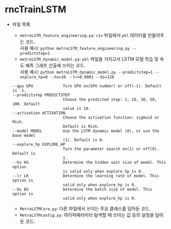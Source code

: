 # rncTrainLSTM

- 파일 목록
  - `metroLSTM_feature_engineering.py`: `csv` 파일에서 `pkl` 데이터를 만들어주는 코드.  
    사용 예시: `python metroLSTM_feature_engineering.py --predictstep=1`
  - `metroLSTM_dynamic_model.py`: `pkl` 파일을 가지고서 LSTM 모델 학습 및 속도 예측 그래프 산출에 쓰이는 코드.  
    사용 예시: `python metroLSTM_dynamic_model.py --predictstep=1 --explore_hp=0 --hs=10 --lr=0.0001 --bs=128`  
    
  ```
  --gpu GPU             Turn GPU on(GPU number) or off(-1). Default is -1.
  --predictstep PREDICTSTEP
                        Choose the predicted step: 1, 10, 30, 50, 100. Default
                        value is 10.
  --activation ACTIVATION
                        Choose the activation function: sigmoid or Mish.
                        Default is Mish.
  --model MODEL         Use the LSTM dynamic model (0), or use the base model
                        (1). Default is 0.
  --explore_hp EXPLORE_HP
                        Turn the parameter search on(1) or off(0). Default is
                        1.
  --hs HS               Determine the hidden unit size of model. This option
                        is valid only when explore_hp is 0.
  --lr LR               Determine the learning rate of model. This option is
                        valid only when explore_hp is 0.
  --bs BS               Determine the batch size of model. This option is
                        valid only when explore_hp is 0.
  ```
  
    
  - `MetroLSTMCore.py`: 다른 파일에서 쓰이는 주요 클래스를 담아둔 코드.  
  - `MetroLSTMconfig.py`: 하이퍼패러미터 탐색할 때 쓰이는 값 등의 설정을 담아둔 코드.
